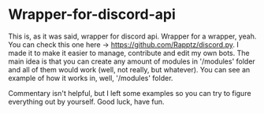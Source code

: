 # Wrapper-for-discord-api
This is, as it was said, wrapper for discord api. Wrapper for a wrapper, yeah. You can check this one here -> https://github.com/Rapptz/discord.py.
I made it to make it easier to manage, contribute and edit my own bots.
The main idea is that you can create any amount of modules in '/modules' folder and all of them would work (well, not really, but whatever). You can see an example of how it works in, well, '/modules' folder.

Commentary isn't helpful, but I left some examples so you can try to figure everything out by yourself.
Good luck, have fun.
